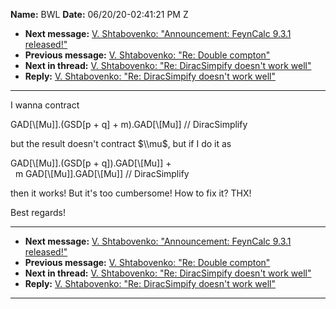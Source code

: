 **Name:** BWL
**Date:** 06/20/20-02:41:21 PM Z

  - **Next message:** [V. Shtabovenko: "Announcement: FeynCalc 9.3.1
    released\!"](1590.html)
  - **Previous message:** [V. Shtabovenko: "Re: Double
    compton"](1588.html)
  - **Next in thread:** [V. Shtabovenko: "Re: DiracSimpify doesn't work
    well"](1591.html)
  - **Reply:** [V. Shtabovenko: "Re: DiracSimpify doesn't work
    well"](1591.html)

-----

I wanna contract  

GAD[\\[Mu]].(GSD[p + q] +
m).GAD[\\[Mu]] // DiracSimplify  

but the result doesn't contract $\\mu$, but if I do it as  

GAD[\\[Mu]].(GSD[p +
q]).GAD[\\[Mu]] +  
  m GAD[\\[Mu]].GAD[\\[Mu]] //
DiracSimplify  

then it works\! But it's too cumbersome\! How to fix it? THX\!  

Best regards\!  

-----

  - **Next message:** [V. Shtabovenko: "Announcement: FeynCalc 9.3.1
    released\!"](1590.html)
  - **Previous message:** [V. Shtabovenko: "Re: Double
    compton"](1588.html)
  - **Next in thread:** [V. Shtabovenko: "Re: DiracSimpify doesn't work
    well"](1591.html)
  - **Reply:** [V. Shtabovenko: "Re: DiracSimpify doesn't work
    well"](1591.html)

-----

